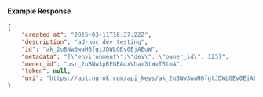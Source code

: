 <!-- Code generated for API Clients. DO NOT EDIT. -->

#### Example Response

```json
{
	"created_at": "2025-03-11T18:37:22Z",
	"description": "ad-hoc dev testing",
	"id": "ak_2uBNw3waH6fgtJDWLGEv0EjAEuW",
	"metadata": "{\"environment\":\"dev\", \"owner_id\": 123}",
	"owner_id": "usr_2uBNw1pRFGEAoxVham3tWvTRtmA",
	"token": null,
	"uri": "https://api.ngrok.com/api_keys/ak_2uBNw3waH6fgtJDWLGEv0EjAEuW"
}
```
